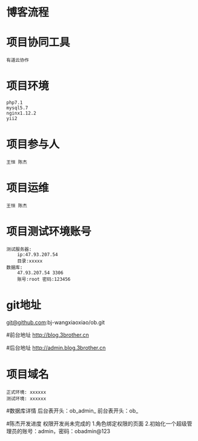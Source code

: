 # 博客流程
    
# 项目协同工具
    有道云协作 
    
# 项目环境
    php7.1
    mysql5.7
    nginx1.12.2
    yii2
# 项目参与人
    王恒 陈杰
# 项目运维
    王恒 陈杰
# 项目测试环境账号
    测试服务器:
        ip:47.93.207.54
        目录:xxxxx
    数据库:
        47.93.207.54 3306
        账号:root 密码:123456

# git地址
git@github.com:bj-wangxiaoxiao/ob.git

#前台地址
 http://blog.3brother.cn
 
 #后台地址
 http://admin.blog.3brother.cn

    
# 项目域名
    正式环境: xxxxxx
    测试环境: xxxxxx
 
 #数据库详情
     后台表开头：ob_admin_
     前台表开头：ob_
     
 #陈杰开发进度
    权限开发尚未完成的
        1.角色绑定权限的页面
        2.初始化一个超级管理员的账号：admin，密码：obadmin@123
        
